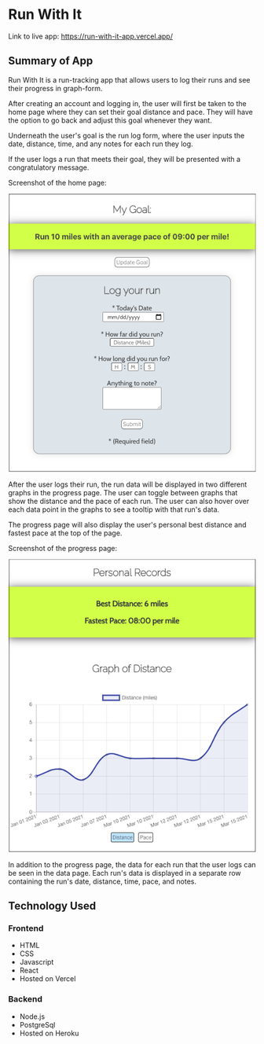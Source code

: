 # Run With It

Link to live app: https://run-with-it-app.vercel.app/

## Summary of App

Run With It is a run-tracking app that allows users to log their runs and see their progress in graph-form.

After creating an account and logging in, the user will first be taken to the home page where they can set their goal distance and pace. They will have the option to go back and adjust this goal whenever they want.

Underneath the user's goal is the run log form, where the user inputs the date, distance, time, and any notes for each run they log.

If the user logs a run that meets their goal, they will be presented with a congratulatory message.

Screenshot of the home page:

![alt text](./src/images/home-page.png "Home Page Screenshot")

After the user logs their run, the run data will be displayed in two different graphs in the progress page. The user can toggle between graphs that show the distance and the pace of each run. The user can also hover over each data point in the graphs to see a tooltip with that run's data.

The progress page will also display the user's personal best distance and fastest pace at the top of the page.

Screenshot of the progress page:

![alt text](./src/images/progress-page.png "Progress Page Screenshot")

In addition to the progress page, the data for each run that the user logs can be seen in the data page. Each run's data is displayed in a separate row containing the run's date, distance, time, pace, and notes. 

## Technology Used

### Frontend

- HTML
- CSS
- Javascript
- React
- Hosted on Vercel

### Backend

- Node.js
- PostgreSql
- Hosted on Heroku



